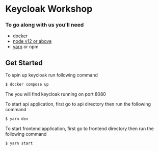 # Keycloak Workshop


### To go along with us you'll need
- [docker](https://docs.docker.com/get-docker/)
- [node v12 or above](https://nodejs.org/en/download/)
- [yarn](https://classic.yarnpkg.com/lang/en/docs/install/#mac-stable) or npm


## Get Started
To spin up keycloak run following command
```sh
$ docker compose up
```
The you will find keycloak running on port 8080

To start api application, first go to api directory then run the following command
```sh
$ yarn dev
```
To start frontend application, first go to frontend directory then run the following command
```sh
$ yarn start
```